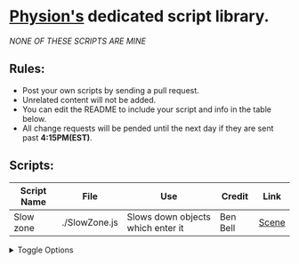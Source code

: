 
# [Physion's](https://app.physion.net) dedicated script library.

_NONE OF THESE SCRIPTS ARE MINE_  

## Rules:  
- Post your own scripts by sending a pull request.
- Unrelated content will not be added.
- You can edit the README to include your script and info in the table below.
- All change requests will be pended until the next day if they are sent past **4:15PM(EST)**.

## Scripts:

| Script Name | File         | Use                         | Credit                       | Link              |
|-------------|--------------|-----------------------------|----------------------------|---------------------|
| Slow zone   | ./SlowZone.js  | Slows down objects which enter it | Ben Bell | [Scene](https://app.physion.net/scenes/slowzone-script)|

<details> <summary>Toggle Options</summary> <input type="radio" id="on" name="toggle" checked> <label for="on">On</label> <input type="radio" id="off" name="toggle"> <label for="off">Off</label> </details>
